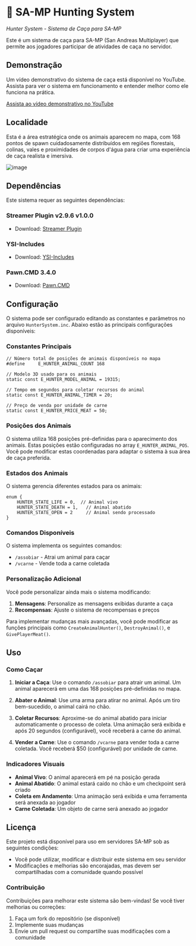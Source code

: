 # 🫧 SA-MP Hunting System

*Hunter System - Sistema de Caça para SA-MP*

Este é um sistema de caça para SA-MP (San Andreas Multiplayer) que permite aos jogadores participar de atividades de caça no servidor.

## Demonstração

Um vídeo demonstrativo do sistema de caça está disponível no YouTube. Assista para ver o sistema em funcionamento e entender melhor como ele funciona na prática.

[Assista ao vídeo demonstrativo no YouTube](https://www.youtube.com/watch?v=v3XCO3cmsj4)

## Localidade

Esta é a área estratégica onde os animais aparecem no mapa, com 168 pontos de spawn cuidadosamente distribuídos em regiões florestais, colinas, vales e proximidades de corpos d'água para criar uma experiência de caça realista e imersiva.

![image](https://github.com/user-attachments/assets/ba99f819-3381-418b-bd3c-3d1c3d951a5f)


## Dependências

Este sistema requer as seguintes dependências:

### Streamer Plugin v2.9.6 v1.0.0
- Download: [Streamer Plugin](https://github.com/samp-incognito/samp-streamer-plugin/releases)

### YSI-Includes
- Download: [YSI-Includes](https://github.com/pawn-lang/YSI-Includes)

### Pawn.CMD 3.4.0
- Download: [Pawn.CMD](https://github.com/katursis/Pawn.CMD/releases)

## Configuração

O sistema pode ser configurado editando as constantes e parâmetros no arquivo `HunterSystem.inc`. Abaixo estão as principais configurações disponíveis:

### Constantes Principais

```pawn
// Número total de posições de animais disponíveis no mapa
#define     E_HUNTER_ANIMAL_COUNT 168

// Modelo 3D usado para os animais
static const E_HUNTER_MODEL_ANIMAL = 19315;

// Tempo em segundos para coletar recursos do animal
static const E_HUNTER_ANIMAL_TIMER = 20;

// Preço de venda por unidade de carne
static const E_HUNTER_PRICE_MEAT = 50;
```

### Posições dos Animais

O sistema utiliza 168 posições pré-definidas para o aparecimento dos animais. Estas posições estão configuradas no array `E_HUNTER_ANIMAL_POS`. Você pode modificar estas coordenadas para adaptar o sistema à sua área de caça preferida.

### Estados dos Animais

O sistema gerencia diferentes estados para os animais:

```pawn
enum {
    HUNTER_STATE_LIFE = 0,  // Animal vivo
    HUNTER_STATE_DEATH = 1,   // Animal abatido
    HUNTER_STATE_OPEN = 2     // Animal sendo processado
}
```

### Comandos Disponíveis

O sistema implementa os seguintes comandos:

- `/assobiar` - Atrai um animal para caçar
- `/vcarne` - Vende toda a carne coletada

### Personalização Adicional

Você pode personalizar ainda mais o sistema modificando:

1. **Mensagens**: Personalize as mensagens exibidas durante a caça
2. **Recompensas**: Ajuste o sistema de recompensas e preços

Para implementar mudanças mais avançadas, você pode modificar as funções principais como `CreateAnimalHunter()`, `DestroyAnimal()`, e `GivePlayerMeat()`.

## Uso

### Como Caçar

1. **Iniciar a Caça**: Use o comando `/assobiar` para atrair um animal. Um animal aparecerá em uma das 168 posições pré-definidas no mapa.

2. **Abater o Animal**: Use uma arma para atirar no animal. Após um tiro bem-sucedido, o animal cairá no chão.

3. **Coletar Recursos**: Aproxime-se do animal abatido para iniciar automaticamente o processo de coleta. Uma animação será exibida e após 20 segundos (configurável), você receberá a carne do animal.

4. **Vender a Carne**: Use o comando `/vcarne` para vender toda a carne coletada. Você receberá $50 (configurável) por unidade de carne.

### Indicadores Visuais

- **Animal Vivo**: O animal aparecerá em pé na posição gerada
- **Animal Abatido**: O animal estará caído no chão e um checkpoint será criado
- **Coleta em Andamento**: Uma animação será exibida e uma ferramenta será anexada ao jogador
- **Carne Coletada**: Um objeto de carne será anexado ao jogador

## Licença

Este projeto está disponível para uso em servidores SA-MP sob as seguintes condições:

- Você pode utilizar, modificar e distribuir este sistema em seu servidor
- Modificações e melhorias são encorajadas, mas devem ser compartilhadas com a comunidade quando possível

### Contribuição

Contribuições para melhorar este sistema são bem-vindas! Se você tiver melhorias ou correções:

1. Faça um fork do repositório (se disponível)
2. Implemente suas mudanças
3. Envie um pull request ou compartilhe suas modificações com a comunidade

